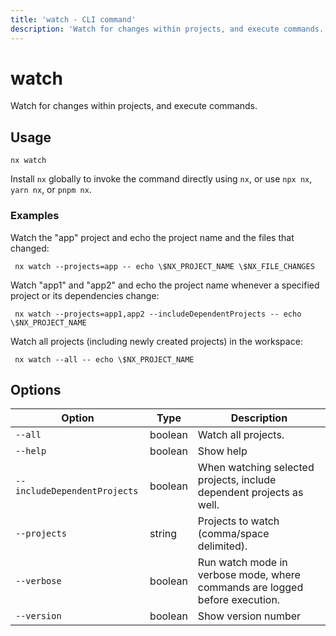 ```yaml
---
title: 'watch - CLI command'
description: 'Watch for changes within projects, and execute commands.'
---
```


# watch

Watch for changes within projects, and execute commands.

## Usage

```shell
nx watch
```

Install `nx` globally to invoke the command directly using `nx`, or use `npx nx`, `yarn nx`, or `pnpm nx`.

### Examples

Watch the "app" project and echo the project name and the files that changed:

```shell
 nx watch --projects=app -- echo \$NX_PROJECT_NAME \$NX_FILE_CHANGES
```

Watch "app1" and "app2" and echo the project name whenever a specified project or its dependencies change:

```shell
 nx watch --projects=app1,app2 --includeDependentProjects -- echo \$NX_PROJECT_NAME
```

Watch all projects (including newly created projects) in the workspace:

```shell
 nx watch --all -- echo \$NX_PROJECT_NAME
```

## Options

| Option                       | Type    | Description                                                                 |
| ---------------------------- | ------- | --------------------------------------------------------------------------- |
| `--all`                      | boolean | Watch all projects.                                                         |
| `--help`                     | boolean | Show help                                                                   |
| `--includeDependentProjects` | boolean | When watching selected projects, include dependent projects as well.        |
| `--projects`                 | string  | Projects to watch (comma/space delimited).                                  |
| `--verbose`                  | boolean | Run watch mode in verbose mode, where commands are logged before execution. |
| `--version`                  | boolean | Show version number                                                         |
